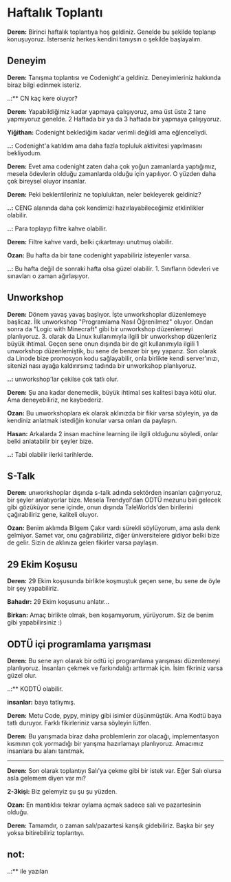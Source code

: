 # Haftalık Toplantı

**Deren:** Birinci haftalık toplantıya hoş geldiniz. Genelde bu şekilde toplanıp konuşuyoruz. İsterseniz herkes kendini tanıysın o şekilde başlayalım.

## Deneyim

**Deren:** Tanışma toplantısı ve Codenight'a geldiniz. Deneyimleriniz hakkında biraz bilgi edinmek isteriz.

..:** CN kaç kere oluyor?

**Deren:** Yapabildiğimiz kadar yapmaya çalışıyoruz, ama üst üste 2 tane yapmıyoruz genelde. 2 Haftada bir ya da 3 haftada bir yapmaya çalışıyoruz.

**Yiğithan:** Codenight beklediğim kadar verimli değildi ama eğlenceliydi.

**..:** Codenight'a katıldım ama daha fazla topluluk aktivitesi yapılmasını bekliyodum.

**Deren:** Evet ama codenight zaten daha çok yoğun zamanlarda yaptığımız, mesela ödevlerin olduğu zamanlarda olduğu için yapılıyor. O yüzden daha çok bireysel oluyor insanlar.

**Deren:** Peki beklentileriniz ne topluluktan, neler bekleyerek geldiniz?

**..:** CENG alanında daha çok kendimizi hazırlayabileceğimiz etklinlikler olabilir.

**..:** Para toplayıp filtre kahve olabilir.

**Deren:** Filtre kahve vardı, belki çıkartmayı unutmuş olabilir.

**Ozan:** Bu hafta da bir tane codenight yapabiliriz isteyenler varsa.

**..:** Bu hafta değil de sonraki hafta olsa güzel olabilir. 1. Sınıfların ödevleri ve sınavları o zaman ağırlaşıyor.

## Unworkshop

**Deren:** Dönem yavaş yavaş başlıyor. İşte unworkshoplar düzenlemeye başlicaz. İlk unworkshop "Programlama Nasıl Öğrenilmez" oluyor. Ondan sonra da "Logic with Minecraft" gibi bir unworkshop düzenlemeyi planlıyoruz. 3. olarak da Linux kullanımıyla ilgili bir unworkshop düzenleriz büyük ihtimal. Geçen sene onun dışında bir de git kullanımıyla ilgili 1 unworkshop düzenlemiştik, bu sene de benzer bir şey yaparız. Son olarak da Linode bize promosyon kodu sağlayabilir, onla birlikte kendi server'ınızı, sitenizi nası ayağa kaldırırsınız tadında bir unworkshop planlıyoruz.

**..:** unworkshop'lar çekilse çok tatlı olur.

**Deren:** Şu ana kadar denemedik, büyük ihtimal ses kalitesi baya kötü olur. Ama deneyebiliriz, ne kaybederiz.

**Ozan:** Bu unworkshoplara ek olarak aklınızda bir fikir varsa söyleyin, ya da kendiniz anlatmak istediğin konular varsa onları da paylaşın.

**Hasan:** Arkalarda 2 insan machine learning ile ilgili olduğunu söyledi, onlar belki anlatabilir bir şeyler bize.

**..:** Tabi olabilir ilerki tarihlerde.

## S-Talk

**Deren:** unworkshoplar dışında s-talk adında sektörden insanları çağırıyoruz, bir şeyler anlatıyorlar bize. Mesela Trendyol'dan ODTÜ mezunu biri gelecek gibi gözüküyor sene içinde, onun dışında TaleWorlds'den birilerini çağırabiliriz gene, kaliteli oluyor.

**Ozan:** Benim aklımda Bilgem Çakır vardı sürekli söylüyorum, ama asla denk gelmiyor. Samet var, onu çağırabiliriz, diğer üniversitelere gidiyor belki bize de gelir. Sizin de aklınıza gelen fikirler varsa paylaşın.

## 29 Ekim Koşusu

**Deren:** 29 Ekim koşusunda birlikte koşmuştuk geçen sene, bu sene de öyle bir şey yapabiliriz.

**Bahadır:** 29 Ekim koşusunu anlatır...

**Birkan:** Amaç birlikte olmak, ben koşamıyorum, yürüyorum. Siz de benim gibi yapabilirsiniz :)

## ODTÜ içi programlama yarışması

**Deren:** Bu sene ayrı olarak bir odtü içi programlama yarışması düzenlemeyi planlıyoruz. İnsanları çekmek ve farkındalığı arttırmak için. İsim fikriniz varsa güzel olur.

..:** KODTÜ olabilir.

**insanlar:** baya tatlıymış.

**Deren:** Metu Code, pypy, minipy gibi isimler düşünmüştük. Ama Kodtü baya tatlı duruyor. Farklı fikirleriniz varsa söyleyin lütfen.

**Deren:** Bu yarışmada biraz daha problemlerin zor olacağı, implementasyon kısmının çok yormadığı bir yarışma hazırlamayı planlıyoruz. Amacımız insanlara bu alanı tanıtmak.

---

**Deren:** Son olarak toplantıyı Salı'ya çekme gibi bir istek var. Eğer Salı olursa asla gelemem diyen var mı?

**2-3kişi:** Biz gelemyiz şu şu şu yüzden.

**Ozan:** En mantıklısı tekrar oylama açmak sadece salı ve pazartesinin olduğu.

**Deren:** Tamamdır, o zaman salı/pazartesi karışık gidebiliriz. Başka bir şey yoksa bitirebiliriz toplantıyı.

## not:

..:** ile yazılan
